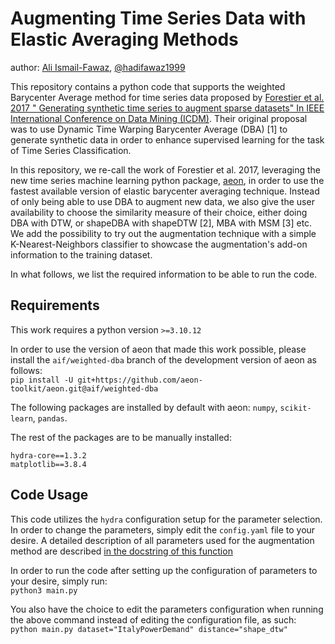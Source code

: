 # Augmenting Time Series Data with Elastic Averaging Methods

author: [Ali Ismail-Fawaz](hadifawaz1999.github.io), [@hadifawaz1999](https://github.com/hadifawaz1999)

This repository contains a python code that supports the weighted Barycenter Average method for time series data proposed by [Forestier et al. 2017 " Generating synthetic time series to augment sparse datasets" In IEEE International Conference on Data Mining (ICDM)](https://doi.org/10.1109/ICDM.2017.106). Their original proposal was to use Dynamic Time Warping Barycenter Average (DBA) [1] to generate synthetic data in order to enhance supervised learning for the task of Time Series Classification.

In this repository, we re-call the work of Forestier et al. 2017, leveraging the new time series machine learning python package, [aeon](https://github.com/aeon-toolkit/aeon), in order to use the fastest available version of elastic barycenter averaging technique.
Instead of only being able to use DBA to augment new data, we also give the user availability to choose the similarity measure of their choice, either doing DBA with DTW, or shapeDBA with shapeDTW [2], MBA with MSM [3] etc.
We add the possibility to try out the augmentation technique with a simple K-Nearest-Neighbors classifier to showcase the augmentation's add-on information to the training dataset.

In what follows, we list the required information to be able to run the code.

## Requirements

This work requires a python version `>=3.10.12`

In order to use the version of aeon that made this work possible, please install the `aif/weighted-dba` branch of the development version of aeon as follows:<br>
`pip install -U git+https://github.com/aeon-toolkit/aeon.git@aif/weighted-dba`

The following packages are installed by default with aeon: `numpy`, `scikit-learn`, `pandas`.

The rest of the packages are to be manually installed:

```
hydra-core==1.3.2
matplotlib==3.8.4
```

## Code Usage

This code utilizes the `hydra` configuration setup for the parameter selection. In order to change the parameters, simply edit the `config.yaml` file to your desire.
A detailed description of all parameters used for the augmentation method are described [in the docstring of this function](https://github.com/MSD-IRIMAS/Augmenting-TSC-Elastic-Averaging/blob/319a391bcc5b92f1a871599383ac3f021a43a036/augmentation.py#L12)

In order to run the code after setting up the configuration of parameters to your desire, simply run:<br>
`python3 main.py`

You also have the choice to edit the parameters configuration when running the above command instead of editing the configuration file, as such:<br>
```python main.py dataset="ItalyPowerDemand" distance="shape_dtw"```